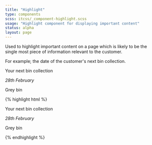 ```yaml
---
title: "Highlight"
type: components
scss: itcss/_component-highlight.scss
usage: "Highlight component for displaying important content"
status: alpha
layout: page
---
```


Used to highlight important content on a page which is likely to be the single most piece of information relevant to the customer. 

For example; the date of the customer's next bin collection.

<div class="example">
<div class="highlight-content">
    <p>Your next bin collection</p>
    <p><em>28th February</em></p>
    <p>Grey bin</p>
</div>
</div>

{% highlight html %}
<div class="highlight-content">
    <p>Your next bin collection</p>
    <p><em>28th February</em></p>
    <p>Grey bin</p>
</div>
{% endhighlight %}
